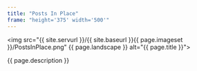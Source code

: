 ```yaml
---
title: "Posts In Place"
frame: "height='375' width='500'"
---
```

<img src="{{ site.servurl }}/{{ site.baseurl }}{{ page.imageset }}/PostsInPlace.png" {{ page.landscape }} alt="{{ page.title }}">
<div>
  {{ page.description }}
</div>
